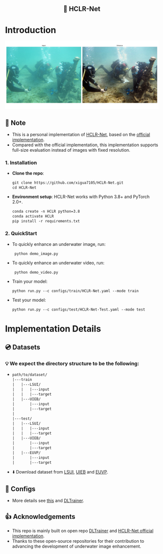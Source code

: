<div align="center">
<h2>🔎 HCLR-Net</h2>
</div>


#  Introduction
<div align="center">
<img src="docx/Figure_1.png" alt="Visualization">
</div>

## 📝 Note 
- This is a personal implementation of [HCLR-Net](https://link.springer.com/article/10.1007/s11263-024-01987-y), based on the [official implementation](https://github.com/zhoujingchun03/HCLR-Net).
- Compared with the official implementation, this implementation supports full-size evaluation instead of images with fixed resolution.
### 1. Installation
- **Clone the repo**:
    ```
    git clone https://github.com/xigua7105/HCLR-Net.git
    cd HCLR-Net
    ```

- **Environment setup**: HCLR-Net works with Python 3.8+ and PyTorch 2.0+.
    ```
    conda create -n HCLR python=3.8
    conda activate HCLR
    pip install -r requirements.txt
    ```

### 2. QuickStart
- To quickly enhance an underwater image, run:
    ```
     python demo_image.py
    ``` 
- To quickly enhance an underwater video, run:
    ```
     python demo_video.py
    ``` 
- Train your model:
  ```
  python run.py --c configs/train/HCLR-Net.yaml --mode train
  ```
- Test your model:
  ```
  python run.py --c configs/test/HCLR-Net-Test.yaml --mode test
  ```
#  Implementation Details
## 💿 Datasets
### 💡 We expect the directory structure to be the following:

-
  ```
  path/to/dataset/
  |---train
  |   |---LSUI/
  |   |   |---input
  |   |   |---target
  |   |---UIEB/
  |       |---input
  |       |---target
  |
  |---test/
  |   |---LSUI/
  |   |   |---input
  |   |   |---target
  |   |---UIEB/
  |       |---input
  |       |---target
  |   |---EUVP/
  |       |---input
  |       |---target
  ```
 
- ⬇️ Download dataset from [LSUI](https://lintaopeng.github.io/_pages/UIE%20Project%20Page.html), [UIEB](https://li-chongyi.github.io/proj_benchmark.html) and [EUVP](https://irvlab.cs.umn.edu/resources/euvp-dataset).

## 📝 Configs
- More details see [this](configs/train/HCLR-Net.yaml) and [DLTrainer](https://github.com/xigua7105/DLTrainer).


## 👍 Acknowledgements
- This repo is mainly built on open repo [DLTrainer](https://github.com/xigua7105/DLTrainer) and [HCLR-Net official implementation](https://github.com/zhoujingchun03/HCLR-Net). 
- Thanks to these open-source repositories for their contribution to advancing the development of underwater image enhancement.
